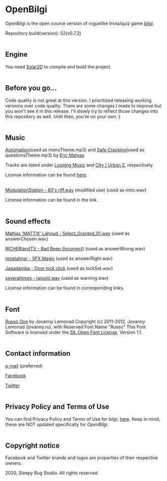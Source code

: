 # OpenBilgi

OpenBilgi is the open source version of roguelike trivia/quiz game [*bilgi*](https://play.google.com/store/apps/details?id=io.sleepybug.bilgi).

Repository build(version): 52(v0.7.2)
<br><br>

## Engine

You need [Solar2D](https://solar2d.com/) to compile and build the project.
<br><br>

## Before you go...

Code quality is not great at this version. I prioritized releasing working versions over code quality. There are some changes I made to improve but you won't see it in this release. I'll slowly try to reflect those changes into this repository as well. Until then, you're on your own :)
<br><br>

## Music

[Automation](http://soundimage.org/wp-content/uploads/2016/11/Automation.mp3)(used as menuTheme.mp3) and [Safe Cracking](https://soundimage.org/wp-content/uploads/2019/05/Safe-Cracking.mp3)(used as questionsTheme.mp3) by [Eric Matyas](https://soundimage.org/)

Tracks are listed under [Looping Music](https://soundimage.org/looping-music/) and [City / Urban 2](https://soundimage.org/city-urban-2/), respectively.

License information can be found [here](https://soundimage.org/sample-page/).
<br><br>

[ModulationStation - 80's riff.wav](https://freesound.org/people/ModulationStation/sounds/392465/) (modified use) (used as intro.wav)

License information can be found in the link.
<br><br>

## Sound effects

[Mattias 'MATTIX' Lahoud - Select_Granted_01.wav](https://freesound.org/people/MATTIX/sounds/404151/) (used as answerChosen.wav)

[RICHERlandTV - Bad Beep (Incorrect)](https://freesound.org/people/RICHERlandTV/sounds/216090/) (used as answerWrong.wav)

[renatalmar - SFX Magic](https://freesound.org/people/renatalmar/sounds/264981/) (used as answerRight.wav)

[Jagadamba - Door lock click](https://freesound.org/people/Jagadamba/sounds/387713/) (used as lockSet.wav)

[severaltimes - iwould.wav](https://freesound.org/people/severaltimes/sounds/80600/) (used as warning.wav)

License information can be found in corresponding links.
<br><br>

## Font

[Russo One](https://www.dafont.com/russo-one.font) by Jovanny Lemonad
Copyright (c) 2011-2012, Jovanny Lemonad (jovanny.ru), with Reserved Font Name "Russo"
This Font Software is licensed under the [SIL Open Font License](http://scripts.sil.org/OFL), Version 1.1.
<br><br>

## Contact information
[e-mail](mailto:info.sleepybug@gmail.com?subject=[GitHub]%20OpenBilgi) (preferred)

[Facebook](https://www.facebook.com/sleepybugstudio/)

[Twitter](https://twitter.com/sleepybugstudio)
<br><br>

## Privacy Policy and Terms of Use

You can find Privacy Policy and Terms of Use for *bilgi*, [here](https://sekodev.github.io/bilgiWeb/). Keep in mind, these are NOT updated specifically for  *OpenBilgi*.
<br><br>

## Copyright notice

Facebook and Twitter brands and logos are properties of their respective owners.

2020, Sleepy Bug Studio. All rights reserved.
<br><br>
